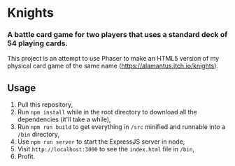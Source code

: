 # Knights

### A battle card game for two players that uses a standard deck of 54 playing cards.

This project is an attempt to use Phaser to make an HTML5 version of my physical card game of the same name (https://alamantus.itch.io/knights).

## Usage

1. Pull this repository,
2. Run `npm install` while in the root directory to download all the dependencies (it'll take a while),
3. Run `npm run build` to get everything in `/src` minified and runnable into a `/bin` directory,
4. Use `npm run server` to start the ExpressJS server in node,
5. Visit `http://localhost:3000` to see the `index.html` file in `/bin`,
6. Profit.
